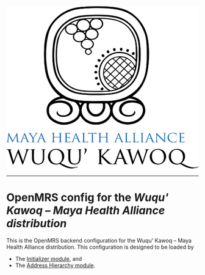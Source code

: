 ![alt tag](readme/logo.png)

-----

# OpenMRS config for the _Wuqu' Kawoq – Maya Health Alliance distribution_

This is the OpenMRS backend configuration for the Wuqu' Kawoq – Maya Health Alliance distribution.
This configuration is designed to be loaded by
- The [Initializer module](https://github.com/mekomsolutions/openmrs-module-initializer), and
- The [Address Hierarchy module](https://github.com/openmrs/openmrs-module-addresshierarchy).
